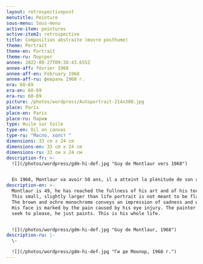 ```yaml
---
layout: retrospectivepost
menutitle: Peinture
sous-menu: Sous-menu
active-item: peintures
active-item2: retrospective
title: Composition abstraite (œuvre posthume)
theme: Portrait
theme-en: Portrait
theme-ru: Портрет
annee: 2022-09-27T09:38:43.655Z
annee-aff: février 1968
annee-aff-en: February 1968
annee-aff-ru: февраль 1968 г.
era: 60-69
era-en: 60-69
era-ru: 60-69
picture: /photos/wordpress/Autoportrait-214x300.jpg
place: Paris
place-en: Paris
place-ru: Париж
type: Huile sur toile
type-en: Oil on canvas
type-ru: "Масло, холст "
dimensions: 33 cm x 24 cm
dimensions-en: 33 cm x 24 cm
dimensions-ru: 33 см x 24 см
description-fr: >-
  ![](/photos/wordpress/gdm-hi-def.jpg "Guy de Montlaur vers 1968")


  En 1968, Montlaur va avoir 50 ans, il a atteint la plénitude de son art, de sa technique. Ce petit portrait, légèrement plus grand que nature, n’est pas censé être flatteur. Le camaïeu donne une impression de tristesse. Le visage est empreint de lassitude, il est marqué par la douleur causée par sa blessure à l’œil. Le peintre ne cherche pas à plaire, il peint, c’est toute sa vie.
description-en: >-
  Montlaur is 49, he has reached the fullness of his art and of his technique.
  This small, slightly larger than life portrait is not meant to be flattering.
  The brown and ochre monochrome conveys an impression of sadness and weariness.
  His face is marked by the pain caused by his eye injury. The painter does not
  seek to please, he just paints. This is his whole life.


  ![](/photos/wordpress/gdm-hi-def.jpg "Guy de Montlaur, 1968")
description-ru: |-
  \-﻿

  ![](/photos/wordpress/gdm-hi-def.jpg "Ги де Монлор, 1968 г.")
---
```

